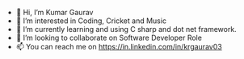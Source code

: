 - 👋 Hi, I’m Kumar Gaurav
- 👀 I’m interested in Coding, Cricket and Music
- 🌱 I’m currently learning and using  C sharp and dot net framework.
- 💞️ I’m looking to collaborate on Software Developer Role
- 📫 You can reach me on https://in.linkedin.com/in/krgaurav03

<!---
gaurav0003/gaurav0003 is a ✨ special ✨ repository because its `README.md` (this file) appears on your GitHub profile.
You can click the Preview link to take a look at your changes.
--->
